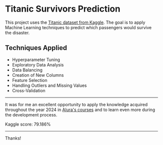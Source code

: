 # Titanic Survivors Prediction

This project uses the [Titanic dataset from Kaggle](https://www.kaggle.com/competitions/titanic). The goal is to apply Machine Learning techniques to predict which passengers would survive the disaster.

## Techniques Applied

- Hyperparameter Tuning
- Exploratory Data Analysis
- Data Balancing
- Creation of New Columns
- Feature Selection
- Handling Outliers and Missing Values
- Cross-Validation

<hr>

It was for me an excellent opportunity to apply the knowledge acquired throughout the year 2024 in [Alura's courses](https://www.alura.com.br/escola-data-science) and to learn even more during the development process.

Kaggle score: 79.186%

<hr>

Thanks!
